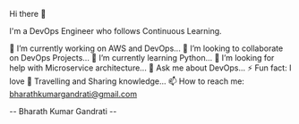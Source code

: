 Hi there 👋

I'm a DevOps Engineer who follows Continuous Learning.

🔭 I’m currently working on AWS and DevOps...
👯 I’m looking to collaborate on DevOps Projects...
🌱 I’m currently learning Python...
🤔 I’m looking for help with Microservice architecture...
💬 Ask me about DevOps...
⚡ Fun fact: I love 🌄 Travelling and Sharing knowledge...
📫 How to reach me: bharathkumargandrati@gmail.com


-- Bharath Kumar Gandrati --
